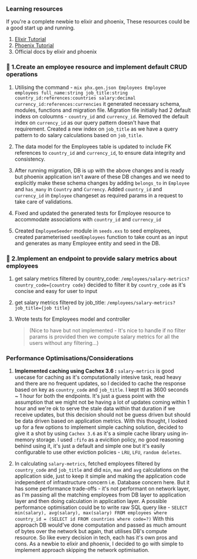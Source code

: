 ### Learning resources

If you're a complete newbie to elixir and phoenix, These resources could be a good start up and running.

1. [Elixir Tutorial](https://www.youtube.com/watch?v=-lgtb-YSUWE)
2. [Phoenix Tutorial](https://www.youtube.com/watch?v=9xaN44PNxps)
3. Official docs by elixir and phoenix

### 📑 1.Create an employee resource and implement default CRUD operations

1. Utilising the command - `mix phx.gen.json Employees Employee employees full_name:string job_title:string country_id:references:countries salary:decimal currency_id:references:currencies` it generated necessary schema, modules, functions and migration file. Migration file initially had 2 default indexs on coloumns - `country_id` and `currency_id`. Removed the default index on `currency_id` as our query pattern doesn't have that requirement. Created a new index on `job_title` as we have a query pattern to do salary calculations based on `job_title`.

2. The data model for the Employees table is updated to include FK references to `country_id` and `currency_id`, to ensure data integrity and consistency.

3. After running migration, DB is up with the above changes and is ready but phoenix application isn't aware of these DB changes and we need to explicitly make these schema changes by adding `belongs_to` in `Employee` and `has_many` in `Country` and `Currency`. Added `country_id` and `currency_id` in `Employee` changeset as required params in a request to take care of validations.

4. Fixed and updated the generated tests for Employee resource to accommodate associations with `country_id` and `currency_id`

5. Created `EmployeeSeeder` module in `seeds.exs` to seed employees, created parameterised `seedEmployees` function to take count as an input and generates as many Employee entity and seed in the DB.

### 🧮 2.Implement an endpoint to provide salary metrics about employees

1. get salary metrics filtered by country_code: `/employees/salary-metrics?country_code={country code}`
   decided to filter it by `country_code` as it's concise and easy for user to input

2. get salary metrics filtered by job_title: `/employees/salary-metrics?job_title={job title}`

3. Wrote tests for Employees model and controller

   > (Nice to have but not implemented - It's nice to handle if no filter params is provided then we compute salary metrics for all the users without any filtering...)

### Performance Optimisations/Considerations

1. **Implemented caching using Cachex 3.6 :**
   `salary-metrics` is good usecase for caching as it's computationally intesive task, read heavy and there are no frequent updates, so I decided to cache the response based on key as `country_code` and `job_title`. I kept ttl as 3600 seconds ~ 1 hour for both the endpoints. It's just a guess point with the assumption that we might not be having a lot of updates coming within 1 hour and we're ok to serve the stale data within that duration if we receive updates, but this decision should not be guess driven but should be data driven based on application metrics. With this thought, I looked up for a few options to implement simple caching solution, decided to give it a shot by using `Cachex 3.6` as it's a simple cache library using in-memory storage. I used `:fifo` as a evicition policy, no good reasoning behind using it, it's just a default and simple one but it's easily configurable to use other eviction policies - `LRU`, `LFU`, `random deletes`.

2. In calculating `salary-metrics`, fetched employees filtered by `country_code` and `job_title` and did `min`, `max` and `avg` calculations on the application side, just to keep it simple and making the application code independent of infrastructure concern i.e. Database concern here. But it has some performance trade-offs - it's not performant on network layer, as I'm passing all the matching employees from DB layer to application layer and then doing calculation in application layer. A possible performance optimisation could be to write raw SQL query like - `SELECT min(salary), avg(salary), max(salary) FROM employees where country_id = (SELECT id FROM countries where code=?)`
   With this approach DB would've done computation and passed as much amount of bytes over the network but again, that utilises DB's compute resource. So like every decision in tech, each has it's own pros and cons. As a newbie to elixir and phoenix, I decided to go with simple to implement approach skipping the network optimisation.
